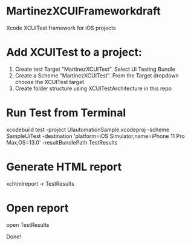 # MartinezXCUIFrameworkdraft
Xcode XCUITest framework for iOS projects

# Add XCUITest to a project:
1. Create test Target "MartinezXCUITest". Select Ui Testing Bundle
2. Create a Scheme "MartinezXCUITest". From the Target dropdown choose the XCUITest target.
3. Create folder structure using XCUITestArchitecture in this repo


# Run Test from Terminal

xcodebuild test -project UIautomationSample.xcodeproj -scheme SampleUiTest -destination 'platform=iOS Simulator,name=iPhone 11 Pro Max,OS=13.0' -resultBundlePath TestResults

# Generate HTML report

xchtmlreport -r TestResults

# Open report

open TestResults

Done!
